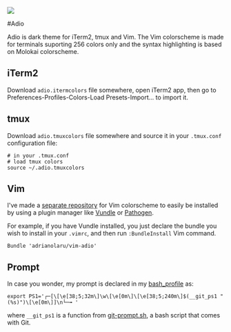 ![](https://raw.github.com/adrianolaru/adio-theme/master/images/adio-theme.png)

#Adio

Adio is dark theme for iTerm2, tmux and Vim. The Vim colorscheme is made for
terminals suporting 256 colors only and the syntax highlighting is based on
Molokai colorscheme.

## iTerm2

Download `adio.itermcolors` file somewhere, open iTerm2 app, then go to
Preferences-Profiles-Colors-Load Presets-Import... to import it.

## tmux 

Download `adio.tmuxcolors` file somewhere and source it in your `.tmux.conf`
configuration file:

    # in your .tmux.conf
    # load tmux colors
    source ~/.adio.tmuxcolors  

## Vim 

I've made a [separate repository](https://github.com/adrianolaru/vim-adio) for
Vim colorscheme to easily be installed by using a plugin manager like
[Vundle](https://github.com/gmarik/vundle) or
[Pathogen](https://github.com/tpope/vim-pathogen).

For example, if you have Vundle installed, you just declare the bundle you wish
to install in your `.vimrc`, and then run `:BundleInstall` Vim command.

    Bundle 'adrianolaru/vim-adio'

## Prompt

In case you wonder, my prompt is declared in my [bash_profile](https://github.com/adrianolaru/dotfiles/blob/master/bash_profile) as:

    export PS1='┌─[\[\e[38;5;32m\]\w\[\e[0m\]\[\e[38;5;240m\]$(__git_ps1 " (%s)")\[\e[0m\]]\n└─╼ '

where `__git_ps1` is a function from [git-prompt.sh](https://github.com/git/git/blob/master/contrib/completion/git-prompt.sh), a bash script that comes with Git.
